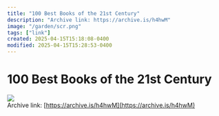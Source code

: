 ```yaml
---
title: "100 Best Books of the 21st Century"
description: "Archive link: https://archive.is/h4hwM"
image: "/garden/scr.png"
tags: ["link"]
created: 2025-04-15T15:18:08-0400
modified: 2025-04-15T15:28:53-0400
---
```

# 100 Best Books of the 21st Century

![](/garden/scr.png)  
Archive link: [https://archive.is/h4hwM](https://archive.is/h4hwM)